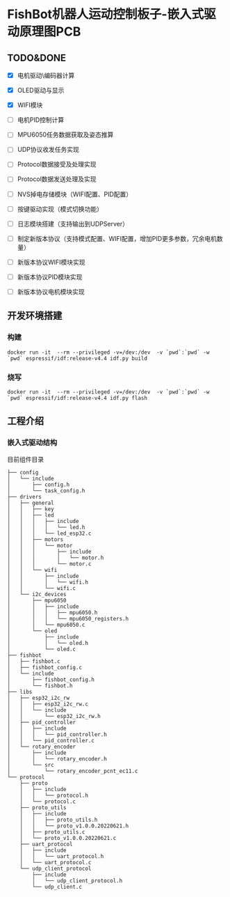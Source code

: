 # FishBot机器人运动控制板子-嵌入式驱动原理图PCB


## TODO&DONE
- [x] 电机驱动\编码器计算 
- [x] OLED驱动与显示
- [x] WIFI模块
- [ ] 电机PID控制计算
- [ ] MPU6050任务数据获取及姿态推算
- [ ] UDP协议收发任务实现
- [ ] Protocol数据接受及处理实现
- [ ] Protocol数据发送处理及实现
- [ ] NVS掉电存储模块（WIFI配置、PID配置）
- [ ] 按键驱动实现（模式切换功能）
- [ ] 日志模块搭建（支持输出到UDPServer）
- [ ] 制定新版本协议（支持模式配置、WIFI配置，增加PID更多参数，冗余电机数量）
- [ ] 新版本协议WIFI模块实现
- [ ] 新版本协议PID模块实现
- [ ] 新版本协议电机模块实现


## 开发环境搭建

### 构建
```
docker run -it  --rm --privileged -v=/dev:/dev  -v `pwd`:`pwd` -w `pwd` espressif/idf:release-v4.4 idf.py build
```

### 烧写
```
docker run -it  --rm --privileged -v=/dev:/dev  -v `pwd`:`pwd` -w `pwd` espressif/idf:release-v4.4 idf.py flash
```


## 工程介绍

### 嵌入式驱动结构

目前组件目录

```
├── config
│   └── include
│       ├── config.h
│       └── task_config.h
├── drivers
│   ├── general
│   │   ├── key
│   │   ├── led
│   │   │   ├── include
│   │   │   │   └── led.h
│   │   │   └── led_esp32.c
│   │   ├── motors
│   │   │   └── motor
│   │   │       ├── include
│   │   │       │   └── motor.h
│   │   │       └── motor.c
│   │   └── wifi
│   │       ├── include
│   │       │   └── wifi.h
│   │       └── wifi.c
│   └── i2c_devices
│       ├── mpu6050
│       │   ├── include
│       │   │   ├── mpu6050.h
│       │   │   └── mpu6050_registers.h
│       │   └── mpu6050.c
│       └── oled
│           ├── include
│           │   └── oled.h
│           └── oled.c
├── fishbot
│   ├── fishbot.c
│   ├── fishbot_config.c
│   └── include
│       ├── fishbot_config.h
│       └── fishbot.h
├── libs
│   ├── esp32_i2c_rw
│   │   ├── esp32_i2c_rw.c
│   │   └── include
│   │       └── esp32_i2c_rw.h
│   ├── pid_controller
│   │   ├── include
│   │   │   └── pid_controller.h
│   │   └── pid_controller.c
│   └── rotary_encoder
│       ├── include
│       │   └── rotary_encoder.h
│       └── src
│           └── rotary_encoder_pcnt_ec11.c
└── protocol
    ├── proto
    │   ├── include
    │   │   └── protocol.h
    │   └── protocol.c
    ├── proto_utils
    │   ├── include
    │   │   ├── proto_utils.h
    │   │   └── proto_v1.0.0.20220621.h
    │   ├── proto_utils.c
    │   └── proto_v1.0.0.20220621.c
    ├── uart_protocol
    │   ├── include
    │   │   └── uart_protocol.h
    │   └── uart_protocol.c
    └── udp_client_protocol
        ├── include
        │   └── udp_client_protocol.h
        └── udp_client.c
```
